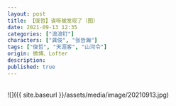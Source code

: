 ```yaml
---
layout: post
title: 【俊哲】诶呀被发现了（图）
date: 2021-09-13 12:35
categories: ["浪浪钉"]
characters: ["龚俊", "张哲瀚"]
tags: ["俊哲", "天涯客", "山河令"]
origin: 微博、Lofter
description: 
published: true
---
```


<br>
![]({{ site.baseurl }}/assets/media/image/20210913.jpg)
<br><br>
